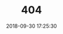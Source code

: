 ---
title: 404
date: 2018-09-30 17:25:30
type: "404"
layout: "404"
description: "Oh~ I can't find the page :("
---